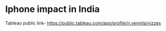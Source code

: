 # Iphone impact in India

Tableau public link- https://public.tableau.com/app/profile/n.vennila/vizzes
